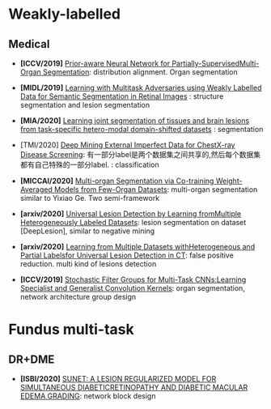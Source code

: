 # Weakly-labelled 

## Medical 
- **[ICCV/2019]** [Prior-aware Neural Network for Partially-SupervisedMulti-Organ Segmentation](https://openaccess.thecvf.com/content_ICCV_2019/papers/Zhou_Prior-Aware_Neural_Network_for_Partially-Supervised_Multi-Organ_Segmentation_ICCV_2019_paper.pdf): distribution alignment. Organ segmentation
- **[MIDL/2019]** [Learning with Multitask Adversaries using Weakly Labelled Data for Semantic Segmentation in Retinal Images](https://openreview.net/pdf?id=HJe6f0BexN) : structure segmentation and lesion segmentation
- **[MIA/2020]** [Learning joint segmentation of tissues and brain lesions from task-specific hetero-modal domain-shifted datasets](https://www.sciencedirect.com/science/article/pii/S1361841520302267) : segmentation

- [TMI/2020] [Deep Mining External Imperfect Data for ChestX-ray Disease Screening](https://arxiv.org/pdf/2006.03796.pdf): 有一部分label是两个数据集之间共享的,然后每个数据集都有自己特殊的一部分label. : classification
- **[MICCAI/2020]** [Multi-organ Segmentation via Co-training Weight-Averaged Models from Few-Organ Datasets](https://link.springer.com/chapter/10.1007/978-3-030-59719-1_15): multi-organ segmentation similar to Yixiao Ge. Two semi-framework
- **[arxiv/2020]** [Universal Lesion Detection by Learning fromMultiple Heterogeneously Labeled Datasets](https://arxiv.org/pdf/2005.13753.pdf): lesion segmentation on dataset [DeepLesion], similar to negative mining
- **[arxiv/2020]** [Learning from Multiple Datasets withHeterogeneous and Partial Labelsfor Universal Lesion Detection in CT](https://arxiv.org/pdf/2009.02577.pdf): false positive reduction. multi kind of lesions detection
- **[ICCV/2019]** [Stochastic Filter Groups for Multi-Task CNNs:Learning Specialist and Generalist Convolution Kernels](https://openaccess.thecvf.com/content_ICCV_2019/papers/Bragman_Stochastic_Filter_Groups_for_Multi-Task_CNNs_Learning_Specialist_and_Generalist_ICCV_2019_paper.pdf): organ segmentation, network architecture group design



# Fundus multi-task
## DR+DME
- **[ISBI/2020]** [SUNET: A LESION REGULARIZED MODEL FOR SIMULTANEOUS DIABETICRETINOPATHY AND DIABETIC MACULAR EDEMA GRADING](https://ieeexplore.ieee.org/stamp/stamp.jsp?tp=&arnumber=9098673): network block design